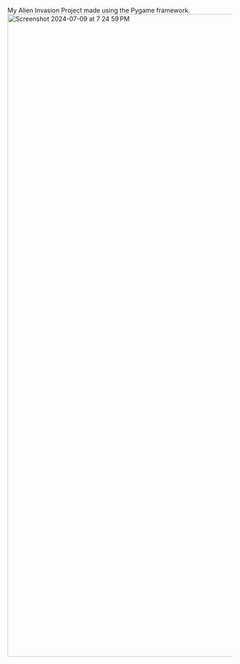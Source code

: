 My Alien Invasion Project made using the Pygame framework. 
<img width="1440" alt="Screenshot 2024-07-09 at 7 24 59 PM" src="https://github.com/felixlee-catcodes/Alien-Invasion-PCC-Project/assets/97817257/78bce836-0ba5-4b2c-9fc8-0ac33b86ef1f">
